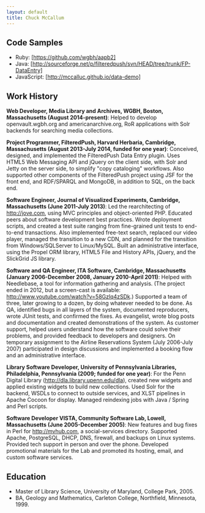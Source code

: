 ```yaml
---
layout: default
title: Chuck McCallum
---
```


## Code Samples

- Ruby: [https://github.com/wgbh/aapb2]
- Java: [http://sourceforge.net/p/filteredpush/svn/HEAD/tree/trunk/FP-DataEntry]
- JavaScript: [http://mccalluc.github.io/data-demo]

## Work History

**Web Developer, Media Library and Archives, WGBH, Boston, Massachusetts 
(August 2014-present)**: Helped to develop openvault.wgbh.org and 
americanarchive.org, RoR applications with Solr backends for searching media 
collections.

**Project Programmer, FilteredPush, Harvard Herbaria, Cambridge, Massachusetts 
(August 2013-July 2014, funded for one year)**:    Conceived, designed, and 
implemented the FilteredPush Data Entry plugin. Uses HTML5 Web Messaging API 
and jQuery on the client side, with Solr and Jetty on the server side, to 
simplify "copy cataloging" workflows. Also supported other components of the 
FilteredPush project using JSF for the front end, and RDF/SPARQL and MongoDB, 
in addition to SQL, on the back end.

**Software Engineer, Journal of Visualized Experiments, Cambridge, 
Massachusetts (June 2011-July 2013)**:    Led the rearchitecting of 
http://jove.com, using MVC principles and object-oriented PHP. Educated peers 
about software development best practices. Wrote deployment scripts, and 
created a test suite ranging from fine-grained unit tests to end-to-end 
transactions. Also implemented free-text search, replaced our video player, 
managed the transition to a new CDN, and planned for the transition from 
Windows/SQLServer to Linux/MySQL. Built an administrative interface, using the 
Propel ORM library, HTML5 File and History APIs, jQuery, and the SlickGrid JS 
library.

**Software and QA Engineer, ITA Software, Cambridge, Massachusetts (January 
2006-December 2008, January 2010-April 2011)**:    Helped with Needlebase, a 
tool for information gathering and analysis. (The project ended in 2012, but a 
screen-cast is available: http://www.youtube.com/watch?v=58Gzlq4zSDk.) 
Supported a team of three, later growing to a dozen, by doing whatever needed 
to be done. As QA, identified bugs in all layers of the system, documented 
reproducers, wrote JUnit tests, and confirmed the fixes. As evangelist, wrote 
blog posts and documentation and created demonstrations of the system. As 
customer support, helped users understand how the software could solve their 
problems, and provided feedback to developers and designers. On temporary 
assignment to the Airline Reservations System (July 2006-July 2007) 
participated in design discussions and implemented a booking flow and an 
administrative interface.

**Library Software Developer, University of Pennsylvania Libraries, 
Philadelphia, Pennsylvania (2009; funded for one year)**:    For the Penn 
Digital Library (http://dla.library.upenn.edu/dla), created new widgets and 
applied existing widgets to build new collections. Used Solr for the backend, 
WSDLs to connect to outside services, and XLST pipelines in Apache Cocoon for 
display. Managed reindexing jobs with Java / Spring and Perl scripts.

**Software Developer VISTA, Community Software Lab, Lowell, Massachusetts (June 
2005-December 2005)**:    New features and bug fixes in Perl for 
http://mvhub.com, a social-services directory. Supported Apache, PostgreSQL, 
DHCP, DNS, firewall, and backups on Linux systems. Provided tech support in 
person and over the phone. Developed promotional materials for the Lab and 
promoted its hosting, email, and custom software services.   

## Education
- Master of Library Science, University of Maryland, College Park, 2005.
- BA, Geology and Mathematics, Carleton College, Northfield, Minnesota, 1999.
